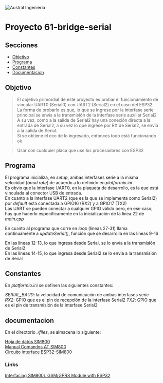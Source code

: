 

![Austral Ingenieria](https://encrypted-tbn0.gstatic.com/images?q=tbn%3AANd9GcQooGo7vQn4t9-6Bt46qZF-UY4_QFpYOeh7kVWzwpr_lbLr5wka)


# Proyecto 61-bridge-serial

## Secciones

- [Objetivo](#objetivo)
- [Programa](#programa)
- [Constantes](#constantes)
- [Documentacion](#documentacion)


## Objetivo

>   El objetivo primordial de este proyecto es probar el funcionamiento de vincular UART0 (Serial0) con UART2 (Serial2) en el caso del ESP32  
>   La forma de probarlo es que, lo que se ingrese por la interfase serie principal se envía a la transmisión de la interfase serie auxiliar Serial2  
>   A su vez, como a la salida de Serial2 hay una conexión directa a la entrada de Serial2, a su vez lo que ingrese por RX de Serial2, se envía a la salida de Serial.  
>   Si se obtiene el eco de lo ingresado, entonces todo está funcionando ok  


>   Usar con cualquier placa que use los procesadores con ESP32

## Programa

El programa inicializa, en _setup_, ambas interfases serie a la misma velocidad (_baud rate_) de acuerdo a lo definido en _platformio.ini_  
Es obvio que la interfase UART0, en la plaqueta de desarrollo, es la que está vinculada al conector USB de entrada.  
En cuanto a la interfase UART2 (que es la que se implementa como Serial2) por _default_ está conectada a GPIO16 (RX2) y a GPIO17 (TX2)  
Las UART se pueden conectar a cualquier GPIO válido pero, en ese caso, hay que hacerlo específicamente en la inicialización de la  línea 22 de _main.cpp_  

En cuanto al programa que corre en _loop_ (líneas 27-31) llama continuamente a _updateSerial()_, función que se desarrolla en las líneas 9-16  

En las lineas 12-13, lo que ingresa desde Serial, se lo envía a la transmisión de Serial2  
En las lineas 14-15, lo que ingresa desde Serial2 se lo envia a la transmisión de Serial

## Constantes

En _platformio.ini_ se definen las siguientes constantes:  

_SERIAL_BAUD_: la velocidad de comunicación de ambas interfases serie
_RX2_: GPIO que es el pin de recepción de la interfase Serial2
_TX2_: GPIO que es el pin de transmisión de la interfase Serial2


##    documentacion

En el directorio _./files_, se almacena lo siguiente:  

[Hoja de datos SIM800](files/SIM800L-SIMCom.pdf)  
[Manual Comandos AT SIM800](files/SIM800_Series_AT_Command_Manual_V1.05.pdf)  
[Circuito interface ESP32-SIM800](files/ESP32-SIM800L.pdf)  



###     Links

[Interfacing SIM800L GSM/GPRS Module with ESP32](https://circuitdigest.com/microcontroller-projects/interfacing-sim800l-module-with-esp32)



